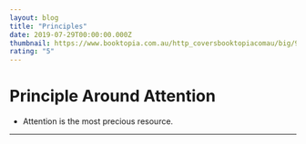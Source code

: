 ```yaml
---
layout: blog
title: "Principles"
date: 2019-07-29T00:00:00.000Z
thumbnail: https://www.booktopia.com.au/http_coversbooktopiacomau/big/9781501124020/0000/principles.jpg
rating: "5"
---
```


# Principle Around Attention

- Attention is the most precious resource.

---
